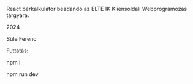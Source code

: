 React bérkalkulátor beadandó az ELTE IK Kliensoldali Webprogramozás tárgyára.

2024

Süle Ferenc

Futtatás:

npm i

npm run dev
